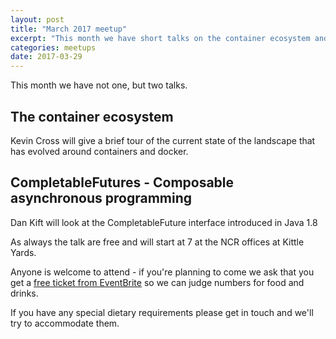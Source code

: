 ```yaml
---
layout: post
title: "March 2017 meetup"
excerpt: "This month we have short talks on the container ecosystem and composable asynchronous programming"
categories: meetups 
date: 2017-03-29
---
```


This month we have not one, but two talks.

## The container ecosystem

Kevin Cross will give a brief tour of the current state of the landscape that has evolved around containers and docker.

## CompletableFutures - Composable asynchronous programming

Dan Kift will look at the CompletableFuture interface introduced in Java 1.8

As always the talk are free and will start at 7 at the NCR offices at Kittle Yards.

Anyone is welcome to attend - if you're planning to come we ask that you get a [free ticket from EventBrite](https://www.eventbrite.co.uk/e/edjug-march-2017-meetup-tickets-33038400746) so we can judge numbers for food and drinks.

If you have any special dietary requirements please get in touch and we'll try to accommodate them.
